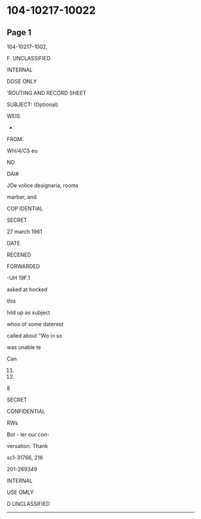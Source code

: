 # 104-10217-10022

## Page 1

104-10217-1002,

F. UNCLASSIFIED

INTERNAL

DOSE ONLY

'ROUTING AND RECORD SHEET

SUBJECT: (Optional)

WEIS

-

FROM:

WH/4/C5 eu

NO

DAI#

JOe volice designaria, rooms

marber, and

COP IDENTIAL

SECRET

27 march 1961

DATE

RECENED

FORWARDED

-UH 19F.1

asked at hocked

this

hild up as subject

whos of some daterest

called about "Wo in so

was unable te

Can

11.

12.

8

SECRET

CONFIDENTIAL

RWs

Bot - ler our con-

versation. Thank

sc1-31766, 216

201-269349

INTERNAL

USE OMLY

D UNCLASSIFIED

---

